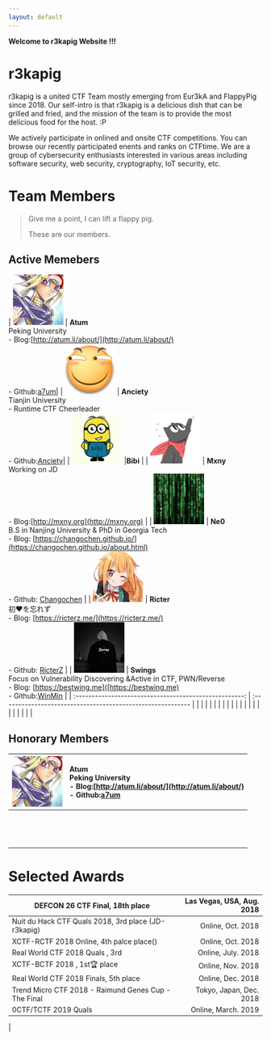 ```yaml
---
layout: default
---
```


**Welcome to r3kapig Website !!!**



# r3kapig

r3kapig is a united CTF Team mostly emerging from Eur3kA and FlappyPig since 2018. Our self-intro is that r3kapig is a delicious dish that can be grilled and fried, and the mission of the team is to provide the most delicious food for the host. :P

We actively participate in onlined and onsite CTF competitions. You can browse our recently participated enents and ranks on CTFtime. We are a group of cybersecurity enthusiasts interested in various areas including software security, web security, cryptography, IoT security, etc. 

# Team Members

> Give me a point, I can lift a flappy pig.
>
> These are our members.

## Active Memebers

| <img src="images/Atum.jpg" width="100" height="100" /> | **Atum**<br />Peking University<br /> - Blog:[http://atum.li/about/](http://atum.li/about/)<br />- Github:[a7um](https://github.com/a7um)|
| <img src="images/anciety.jpg" width="100" height="100" /> | **Anciety**<br />Tianjin University<br />- Runtime CTF Cheerleader<br />- Github:[Anciety](https://github.com/Escapingbug)|
|   <img src="images/bibi.jpg" width="100" height="100" />   |**Bibi**            |
|   <img src="images/mxny.jpeg" width="100" height="100" />   | **Mxny**  <br /> Working on JD  <br /> - Blog:[http://mxny.org](http://mxny.org)     |
|   <img src="images/ne0.jpeg" width="100" height="100" />   | **Ne0**<br />B.S in Nanjing University & PhD in Georgia Tech<br />- Blog: [https://changochen.github.io/](https://changochen.github.io/about.html)<br />- Github: [Changochen](https://github.com/changochen)           |
|  <img src="images/ricter.jpeg" width="100" height="100" />    |    **Ricter**<br />初❤️を忘れず<br />  - Blog: [https://ricterz.me/](https://ricterz.me/) <br />- Github: [RicterZ](https://github.com/RicterZ)      |
|   <img src="images/swing.jpeg" width="100" height="100" />    | **Swings** <br />Focus on Vulnerability Discovering &Active in CTF, PWN/Reverse<br />- Blog: [https://bestwing.me]([https://bestwing.me)<br />- Github:[WinMin](https://github.com/WinMin)
           |
| :----------------------------------------------------: | :---------------------------------------------------------- |
|      |            |
|      |            |
|      |            |
|      |            |
|      |            |
|      |            |
|      |            |

## Honorary Members

| <img src="images/Atum.jpg" width="100" height="100" /> | **Atum**<br />Peking University<br /> - Blog:[http://atum.li/about/](http://atum.li/about/)<br />- Github:[a7um](https://github.com/a7um) |
| :----------------------------------------------------: | :---------------------------------------------------------- |
|                                                        |                                                              |
|                                                        |                                                              |
|                                                        |                                                              |
|                                                        |                                                              |
|                                                        |                                                              |
|                                                        |                                                              |
|                                                        |                                                              |
|                                                        |                                                              |
|                                                        |                                                              |
|                                                        |                                                              |
|                                                        |                                                              |
|                                                        |                                                              |
|                                                        |                                                              |
|                                                        |                                                        


# Selected Awards

| DEFCON 26 CTF Final, 18th place                | Las Vegas, USA, Aug. 2018 |
| ---------------------------------------------------- | ------------------------: |
| Nuit du Hack CTF Quals 2018, 3rd place (JD-r3kapig)   |         Online, Oct. 2018 |
| XCTF-RCTF 2018 Online, 4th palce place()             |               Online, Oct. 2018            |
| Real World CTF 2018 Quals , 3rd                      |     Online, July. 2018                      |
| XCTF-BCTF 2018 , 1st🏆 place                          |         Online, Nov. 2018 |
| Real World CTF 2018 Finals, 5th place                |           Online, Dec. 2018 |
| Trend Micro CTF 2018 - Raimund Genes Cup - The Final |              Tokyo, Japan, Dec. 2018 |
| 0CTF/TCTF 2019 Quals                                 |              Online, March. 2019             |
|                                        

